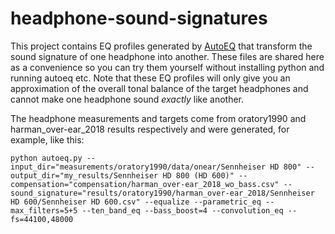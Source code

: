 # headphone-sound-signatures
This project contains EQ profiles generated by [AutoEQ](https://github.com/jaakkopasanen/AutoEq) that transform the sound signature of one headphone into another. These files are shared here as a convenience so you can try them yourself without installing python and running autoeq etc. Note that these EQ profiles will only give you an approximation of the overall tonal balance of the target headphones and cannot make one headphone sound *exactly* like another.

The headphone measurements and targets come from oratory1990 and harman_over-ear_2018 results respectively and were generated, for example, like this:

    python autoeq.py --input_dir="measurements/oratory1990/data/onear/Sennheiser HD 800" --output_dir="my_results/Sennheiser HD 800 (HD 600)" --compensation="compensation/harman_over-ear_2018_wo_bass.csv" --sound_signature="results/oratory1990/harman_over-ear_2018/Sennheiser HD 600/Sennheiser HD 600.csv" --equalize --parametric_eq --max_filters=5+5 --ten_band_eq --bass_boost=4 --convolution_eq --fs=44100,48000
